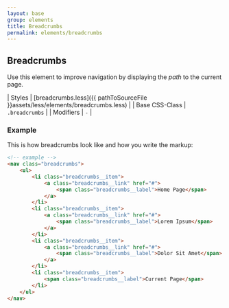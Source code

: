 ```yaml
---
layout: base
group: elements
title: Breadcrumbs
permalink: elements/breadcrumbs
---
```


## Breadcrumbs
Use this element to improve navigation by displaying the *path* to the current page.

| Styles         | [breadcrumbs.less]({{ pathToSourceFile }}assets/less/elements/breadcrumbs.less) |
| Base CSS-Class | `.breadcrumbs`                                                                  |
| Modifiers      | `-`                                                                          |

### Example

This is how breadcrumbs look like and how you write the markup:

```html
<!-- example -->
<nav class="breadcrumbs">
    <ul>
        <li class="breadcrumbs__item">
            <a class="breadcrumbs__link" href="#">
                <span class="breadcrumbs__label">Home Page</span>
            </a>
        </li>
        <li class="breadcrumbs__item">
            <a class="breadcrumbs__link" href="#">
                <span class="breadcrumbs__label">Lorem Ipsum</span>
            </a>
        </li>
        <li class="breadcrumbs__item">
            <a class="breadcrumbs__link" href="#">
                <span class="breadcrumbs__label">Dolor Sit Amet</span>
            </a>
        </li>
        <li class="breadcrumbs__item">
            <span class="breadcrumbs__label">Current Page</span>
        </li>
    </ul>
</nav>
```